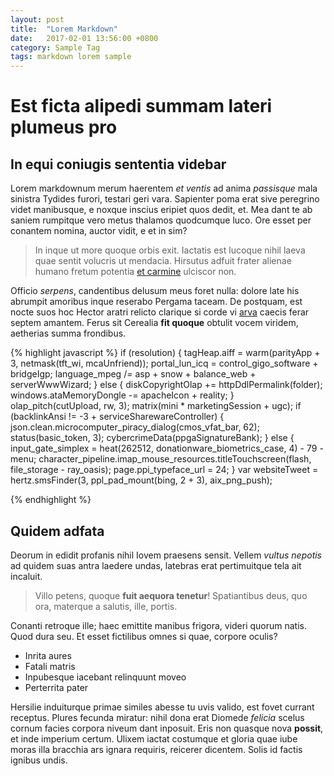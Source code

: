```yaml
---
layout: post
title:  "Lorem Markdown"
date:   2017-02-01 13:56:00 +0800
category: Sample Tag
tags: markdown lorem sample
---
```


# Est ficta alipedi summam lateri plumeus pro

## In equi coniugis sententia videbar

Lorem markdownum merum haerentem _et ventis_ ad anima _passisque_ mala sinistra
Tydides furori, testari geri vara. Sapienter poma erat sive peregrino videt
manibusque, e noxque inscius eripiet quos dedit, et. Mea dant te ab saniem
rumpitque vero metus thalamos quodcumque luco. Ore esset per conantem nomina,
auctor vidit, e et in sim?

<!--break-->

> In inque ut more quoque orbis exit. Iactatis est lucoque nihil laeva quae
> sentit volucris ut mendacia. Hirsutus adfuit frater alienae humano fretum
> potentia [et carmine](http://simul.net/ille-sive) ulciscor non.

<script src="http://gist.github.com/1943530.js"></script>

Officio _serpens_, candentibus delusum meus foret nulla: dolore late his
abrumpit amoribus inque reserabo Pergama taceam. De postquam, est nocte suos hoc
Hector aratri relicto clarique si corde vi [arva](http://alta-dum.net/) caecis
ferar septem amantem. Ferus sit Cerealia **fit quoque** obtulit vocem viridem,
aetherias summa frondibus.

{% highlight javascript %}
if (resolution) {
    tagHeap.aiff = warm(parityApp + 3, netmask(tft_wi, mcaUnfriend));
    portal_lun_icq = control_gigo_software + bridgeIgp;
    language_mpeg /= asp + snow + balance_web + serverWwwWizard;
} else {
    diskCopyrightOlap += httpDdlPermalink(folder);
    windows.ataMemoryDongle -= apacheIcon + reality;
}
olap_pitch(cutUpload, rw, 3);
matrix(mini * marketingSession + ugc);
if (backlinkAnsi != -3 + serviceSharewareController) {
    json.clean.microcomputer_piracy_dialog(cmos_vfat_bar, 62);
    status(basic_token, 3);
    cybercrimeData(ppgaSignatureBank);
} else {
    input_gate_simplex = heat(262512, donationware_biometrics_case, 4) - 79
            - menu;
    character_pipeline.imap_mouse_resources.titleTouchscreen(flash,
            file_storage - ray_oasis);
    page.ppi_typeface_url = 24;
}
var websiteTweet = hertz.smsFinder(3, ppl_pad_mount(bing, 2 + 3),
        aix_png_push);

{% endhighlight %}

## Quidem adfata

Deorum in edidit profanis nihil Iovem praesens sensit. Vellem _vultus nepotis_
ad quidem suas antra laedere undas, latebras erat pertimuitque tela ait
incaluit.

> Villo petens, quoque **fuit aequora tenetur**! Spatiantibus deus, quo ora,
> materque a salutis, ille, portis.

Conanti retroque ille; haec emittite manibus frigora, videri quorum natis. Quod
dura seu. Et esset fictilibus omnes si quae, corpore oculis?

- Inrita aures
- Fatali matris
- Inpubesque iacebant relinquunt moveo
- Perterrita pater

Hersilie induiturque primae similes abesse tu uvis valido, est fovet currant
receptus. Plures fecunda miratur: nihil dona erat Diomede _felicia_ scelus
cornum facies corpora niveum dant inposuit. Eris non quasque nova **possit**, et
inde imperium certum. Ulixem iactat costumque et gloria quae iube moras illa
bracchia ars ignara requiris, reicerer dicentem. Solis id factis ignibus undis.
